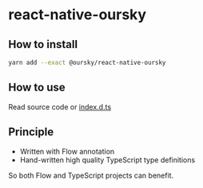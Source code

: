 # react-native-oursky

## How to install

```sh
yarn add --exact @oursky/react-native-oursky
```

## How to use

Read source code or [index.d.ts](./packages/react-native-oursky/index.d.ts)

## Principle

- Written with Flow annotation
- Hand-written high quality TypeScript type definitions

So both Flow and TypeScript projects can benefit.
